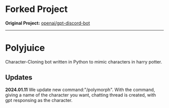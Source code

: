 # Forked Project

**Original Project:** [openai/gpt-discord-bot](https://github.com/openai/gpt-discord-bot/blob/main/README.md)

---

# Polyjuice

Character-Cloning bot written in Python to mimic characters in harry potter.

## Updates

**2024.01.11**
We update new command:"/polymorph". With the command, giving a name of the character you want, chatting thread is created, with gpt responsing as the character.

<!-- Example Discord bot written in Python that uses the [chat completions API](https://platform.openai.com/docs/api-reference/chat/create) to have conversations with the `gpt-3.5-turbo` model, and the [moderations API](https://beta.openai.com/docs/api-reference/moderations) to filter the messages.

This bot uses the [OpenAI Python Library](https://github.com/openai/openai-python) and [discord.py](https://discordpy.readthedocs.io/). -->

<!-- # Features

- `/chat` starts a public thread, with a `message` argument which is the first user message passed to the bot. You can optionally also adjust the `temperature` and `max_tokens` parameters.
- The model will generate a reply for every user message in any threads started with `/chat`
- The entire thread will be passed to the model for each request, so the model will remember previous messages in the thread
- when the context limit is reached, or a max message count is reached in the thread, bot will close the thread
- you can customize the bot instructions by modifying `config.yaml`
- you can change the model, the default value is `gpt-3.5-turbo`

# Setup

1. Copy `.env.example` to `.env` and start filling in the values as detailed below
1. Go to https://beta.openai.com/account/api-keys, create a new API key, and fill in `OPENAI_API_KEY`
1. Create your own Discord application at https://discord.com/developers/applications
1. Go to the Bot tab and click "Add Bot"
   - Click "Reset Token" and fill in `DISCORD_BOT_TOKEN`
   - Disable "Public Bot" unless you want your bot to be visible to everyone
   - Enable "Message Content Intent" under "Privileged Gateway Intents"
1. Go to the OAuth2 tab, copy your "Client ID", and fill in `DISCORD_CLIENT_ID`
1. Copy the ID the server you want to allow your bot to be used in by right clicking the server icon and clicking "Copy ID". Fill in `ALLOWED_SERVER_IDS`. If you want to allow multiple servers, separate the IDs by "," like `server_id_1,server_id_2`
1. Install dependencies and run the bot
   ```
   pip install -r requirements.txt
   python -m src.main
   ```
   You should see an invite URL in the console. Copy and paste it into your browser to add the bot to your server.
   Note: make sure you are using Python 3.9+ (check with python --version)

# Optional configuration

1. If you want moderation messages, create and copy the channel id for each server that you want the moderation messages to send to in `SERVER_TO_MODERATION_CHANNEL`. This should be of the format: `server_id:channel_id,server_id_2:channel_id_2`
1. If you want to change the personality of the bot, go to `src/config.yaml` and edit the instructions
1. If you want to change the moderation settings for which messages get flagged or blocked, edit the values in `src/constants.py`. A lower value means less chance of it triggering.

# FAQ

> Why isn't my bot responding to commands?

Ensure that the channels your bots have access to allow the bot to have these permissions.

- Send Messages
- Send Messages in Threads
- Create Public Threads
- Manage Messages (only for moderation to delete blocked messages)
- Manage Threads
- Read Message History
- Use Application Commands -->
